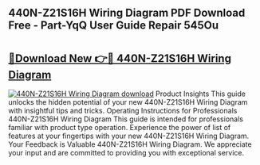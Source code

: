 ## 440N-Z21S16H Wiring Diagram PDF Download Free - Part-YqQ User Guide Repair 545Ou

# <h2><a href="http://dfkmta.blite.top/?on=440N-Z21S16H+Wiring+Diagram">🔗Download New 👉🔴 440N-Z21S16H Wiring Diagram</a></h2>

[![440N-Z21S16H Wiring Diagram download](https://i.imgur.com/lujVjoI.png)](http://dfkmta.blite.top/?on=440N-Z21S16H+Wiring+Diagram)
Product Insights This guide unlocks the hidden potential of your new 440N-Z21S16H Wiring Diagram with insightful tips and tricks. Operating Instructions for Professionals 440N-Z21S16H Wiring Diagram This guide is intended for professionals familiar with product type operation. Experience the power of list of features at your fingertips with your new 440N-Z21S16H Wiring Diagram. Your Feedback is Valuable 440N-Z21S16H Wiring Diagram. We appreciate your input and are committed to providing you with exceptional service.
